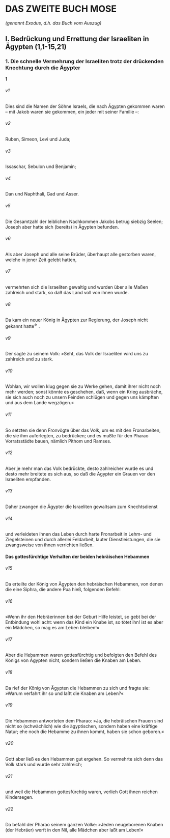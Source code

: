 # DAS ZWEITE BUCH MOSE

_(genannt Exodus, d.h. das Buch vom Auszug)_

## I. Bedrückung und Errettung der Israeliten in Ägypten (1,1-15,21)

### 1. Die schnelle Vermehrung der Israeliten trotz der drückenden Knechtung durch die Ägypter

__1__

###### v1
Dies sind die Namen der Söhne Israels, die nach Ägypten gekommen waren – mit Jakob waren sie gekommen, ein jeder mit seiner Familie –:

###### v2
Ruben, Simeon, Levi und Juda;

###### v3
Issaschar, Sebulon und Benjamin;

###### v4
Dan und Naphthali, Gad und Asser.

###### v5
Die Gesamtzahl der leiblichen Nachkommen Jakobs betrug siebzig Seelen; Joseph aber hatte sich (bereits) in Ägypten befunden.


###### v6
Als aber Joseph und alle seine Brüder, überhaupt alle gestorben waren, welche in jener Zeit gelebt hatten,

###### v7
vermehrten sich die Israeliten gewaltig und wurden über alle Maßen zahlreich und stark, so daß das Land voll von ihnen wurde.

###### v8
Da kam ein neuer König in Ägypten zur Regierung, der Joseph nicht gekannt hatte<sup title="oder: von Joseph nichts wußte">&#x2732;</sup>
.

###### v9
Der sagte zu seinem Volk: »Seht, das Volk der Israeliten wird uns zu zahlreich und zu stark.

###### v10
Wohlan, wir wollen klug gegen sie zu Werke gehen, damit ihrer nicht noch mehr werden; sonst könnte es geschehen, daß, wenn ein Krieg ausbräche, sie sich auch noch zu unsern Feinden schlügen und gegen uns kämpften und aus dem Lande wegzögen.«

###### v11
So setzten sie denn Fronvögte über das Volk, um es mit den Fronarbeiten, die sie ihm auferlegten, zu bedrücken; und es mußte für den Pharao Vorratsstädte bauen, nämlich Pithom und Ramses.

###### v12
Aber je mehr man das Volk bedrückte, desto zahlreicher wurde es und desto mehr breitete es sich aus, so daß die Ägypter ein Grauen vor den Israeliten empfanden.

###### v13
Daher zwangen die Ägypter die Israeliten gewaltsam zum Knechtsdienst

###### v14
und verleideten ihnen das Leben durch harte Fronarbeit in Lehm- und Ziegelsteinen und durch allerlei Feldarbeit, lauter Dienstleistungen, die sie zwangsweise von ihnen verrichten ließen.

#### Das gottesfürchtige Verhalten der beiden hebräischen Hebammen


###### v15
Da erteilte der König von Ägypten den hebräischen Hebammen, von denen die eine Siphra, die andere Pua hieß, folgenden Befehl:

###### v16
»Wenn ihr den Hebräerinnen bei der Geburt Hilfe leistet, so gebt bei der Entbindung wohl acht: wenn das Kind ein Knabe ist, so tötet ihn! ist es aber ein Mädchen, so mag es am Leben bleiben!«

###### v17
Aber die Hebammen waren gottesfürchtig und befolgten den Befehl des Königs von Ägypten nicht, sondern ließen die Knaben am Leben.

###### v18
Da rief der König von Ägypten die Hebammen zu sich und fragte sie: »Warum verfahrt ihr so und laßt die Knaben am Leben?«

###### v19
Die Hebammen antworteten dem Pharao: »Ja, die hebräischen Frauen sind nicht so (schwächlich) wie die ägyptischen, sondern haben eine kräftige Natur; ehe noch die Hebamme zu ihnen kommt, haben sie schon geboren.«

###### v20
Gott aber ließ es den Hebammen gut ergehen. So vermehrte sich denn das Volk stark und wurde sehr zahlreich;

###### v21
und weil die Hebammen gottesfürchtig waren, verlieh Gott ihnen reichen Kindersegen.

###### v22
Da befahl der Pharao seinem ganzen Volke: »Jeden neugeborenen Knaben (der Hebräer) werft in den Nil, alle Mädchen aber laßt am Leben!«